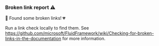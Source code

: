 ### Broken link report ⚠

🔗 Found some broken links! 💔

Run a link check locally to find them. See
<https://github.com/microsoft/FluidFramework/wiki/Checking-for-broken-links-in-the-documentation> for more information.
